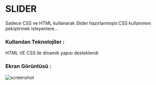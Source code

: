 <h1>SLIDER</h1>
Sadece CSS ve HTML kullanarak Slider hazırlanmıştır.CSS kullanımını pekiştirmek isteyenlere...
<h3>Kullanılan Teknolojiler :</h3>
HTML VE CSS ile dinamik yapısı desteklendi 
<h3>Ekran Görüntüsü :</h3>

![screenshot](screenshot.gif)
